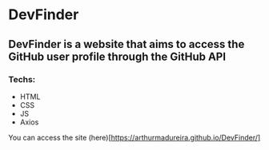 # DevFinder

## DevFinder is a website that aims to access the GitHub user profile through the GitHub API

### Techs:

- HTML
- CSS
- JS
- Axios

You can access the site (here)[https://arthurmadureira.github.io/DevFinder/]
